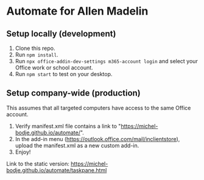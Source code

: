 # Automate for Allen Madelin

## Setup locally (development)
1. Clone this repo.
2. Run `npm install`.
3. Run `npx office-addin-dev-settings m365-account login` and select your Office work or school account.
3. Run `npm start` to test on your desktop.

## Setup company-wide (production)
This assumes that all targeted computers have access to the same Office account.

1. Verify manifest.xml file contains a link to "https://michel-bodje.github.io/automate/".
2. In the add-in menu (https://outlook.office.com/mail/inclientstore), upload the manifest.xml as a new custom add-in.
3. Enjoy!

Link to the static version: https://michel-bodje.github.io/automate/taskpane.html
